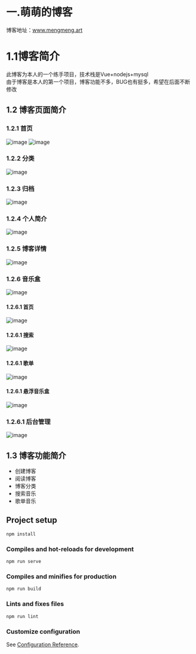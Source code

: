 # 一.萌萌的博客
博客地址：www.mengmeng.art
# 1.1博客简介
此博客为本人的一个练手项目，技术栈是Vue+nodejs+mysql  
由于博客是本人的第一个项目，博客功能不多，BUG也有挺多，希望在后面不断修改
## 1.2 博客页面简介
### 1.2.1 首页
![image](https://github.com/ruanfanc/Zzm_Blog/blob/master/screenshot/QQ%E5%9B%BE%E7%89%8720220423113127.png)
![image](https://github.com/ruanfanc/Zzm_Blog/blob/master/screenshot/QQ%E5%9B%BE%E7%89%8720220423113510.png)
### 1.2.2 分类
![image](https://github.com/ruanfanc/Zzm_Blog/blob/master/screenshot/QQ%E5%9B%BE%E7%89%8720220423113514.png)
### 1.2.3 归档
![image](https://github.com/ruanfanc/Zzm_Blog/blob/master/screenshot/QQ%E5%9B%BE%E7%89%8720220423161646.png)
### 1.2.4 个人简介
![image](https://github.com/ruanfanc/Zzm_Blog/blob/master/screenshot/QQ%E5%9B%BE%E7%89%8720220423113530.png)
### 1.2.5 博客详情
![image](https://github.com/ruanfanc/Zzm_Blog/blob/master/screenshot/QQ%E5%9B%BE%E7%89%8720220423161701.png)
### 1.2.6 音乐盒
![image](https://github.com/ruanfanc/Zzm_Blog/blob/master/screenshot/QQ%E5%9B%BE%E7%89%8720220423113535.png)
#### 1.2.6.1 首页
![image](https://github.com/ruanfanc/Zzm_Blog/blob/master/screenshot/QQ%E5%9B%BE%E7%89%8720220423113538.png)
#### 1.2.6.1 搜索
![image](https://github.com/ruanfanc/Zzm_Blog/blob/master/screenshot/QQ%E5%9B%BE%E7%89%8720220423113538.png)
#### 1.2.6.1 歌单
![image](https://github.com/ruanfanc/Zzm_Blog/blob/master/screenshot/QQ%E5%9B%BE%E7%89%8720220423113540.png)
#### 1.2.6.1 悬浮音乐盒
![image](https://github.com/ruanfanc/Zzm_Blog/blob/master/screenshot/QQ%E5%9B%BE%E7%89%8720220423113542.png)
### 1.2.6.1 后台管理
![image](https://github.com/ruanfanc/Zzm_Blog/blob/master/screenshot/QQ%E5%9B%BE%E7%89%8720220423113533.png)
## 1.3 博客功能简介
* 创建博客
* 阅读博客
* 博客分类
* 搜索音乐
* 歌单音乐
## Project setup
```
npm install
```

### Compiles and hot-reloads for development
```
npm run serve
```

### Compiles and minifies for production
```
npm run build
```

### Lints and fixes files
```
npm run lint
```

### Customize configuration
See [Configuration Reference](https://cli.vuejs.org/config/).
